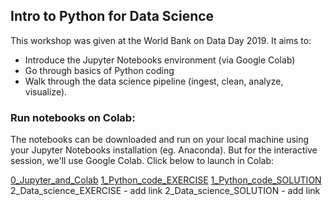 ## Intro to Python for Data Science

This workshop was given at the World Bank on Data Day 2019. It aims to:
 - Introduce the Jupyter Notebooks environment (via Google Colab)
 - Go through basics of Python coding
 - Walk through the data science pipeline (ingest, clean, analyze, visualize).
 
### Run notebooks on Colab:
 
The notebooks can be downloaded and run on your local machine using your Jupyter Notebooks installation (eg. Anaconda). But for the interactive session, we'll use Google Colab. Click below to launch in Colab:

[0_Jupyter_and_Colab](https://colab.research.google.com/github/worldbank/python-101/blob/master/0_Jupyter_and_Colab.ipynb)
[1_Python_code_EXERCISE](https://colab.research.google.com/github/worldbank/python-101/blob/master/1_Python_code_EXERCISE.ipynb)
[1_Python_code_SOLUTION](https://colab.research.google.com/github.com/worldbank/python-101/blob/master/1_Python_code_SOLUTION.ipynb)
2_Data_science_EXERCISE - add link
2_Data_science_SOLUTION - add link

